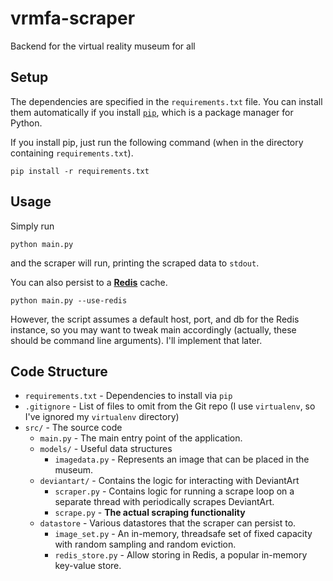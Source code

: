 # vrmfa-scraper
Backend for the virtual reality museum for all

## Setup
The dependencies are specified in the `requirements.txt` file. You can install them automatically
if you install [`pip`](https://pip.pypa.io/en/stable/installing.html), which is a package manager for Python.

If you install pip, just run the following command (when in the directory containing `requirements.txt`).

`pip install -r requirements.txt`

## Usage
Simply run

`python main.py`

and the scraper will run, printing the scraped data to `stdout`.

You can also persist to a [**Redis**](http://redis.io/) cache. 

`python main.py --use-redis`

However, the script assumes a default host, port, and db for the Redis instance, so you may want
to tweak main accordingly (actually, these should be command line arguments). I'll implement
that later.

## Code Structure

* `requirements.txt` - Dependencies to install via `pip`
* `.gitignore` - List of files to omit from the Git repo (I use `virtualenv`, so I've ignored my `virtualenv` directory)
* `src/` - The source code
  * `main.py` - The main entry point of the application.
  * `models/` - Useful data structures
    * `imagedata.py` - Represents an image that can be placed in the museum.
  * `deviantart/` - Contains the logic for interacting with DeviantArt
    * `scraper.py` - Contains logic for running a scrape loop on a separate thread with periodically scrapes DeviantArt. 
    * `scrape.py` - **The actual scraping functionality**
  * `datastore` - Various datastores that the scraper can persist to.
    * `image_set.py` - An in-memory, threadsafe set of fixed capacity with random sampling and random eviction.
    * `redis_store.py` - Allow storing in Redis, a popular in-memory key-value store.
